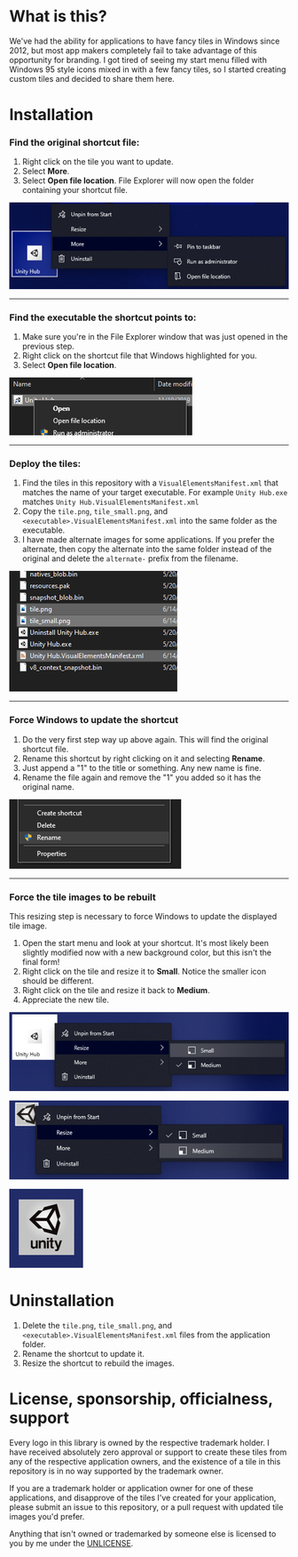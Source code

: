 # What is this?

We've had the ability for applications to have fancy tiles in Windows since 2012, but most app makers completely fail to take advantage of this opportunity for branding. I got tired of seeing my start menu filled with Windows 95 style icons mixed in with a few fancy tiles, so I started creating custom tiles and decided to share them here.

# Installation

### Find the original shortcut file:

1. Right click on the tile you want to update.
1. Select **More**.
1. Select **Open file location**. File Explorer will now open the folder containing your shortcut file.

![How to 1](howto/howto1.png)

---

### Find the executable the shortcut points to:

1. Make sure you're in the File Explorer window that was just opened in the previous step.
1. Right click on the shortcut file that Windows highlighted for you.
1. Select **Open file location**.

![How to 2](howto/howto2.png)

---

### Deploy the tiles:

1. Find the tiles in this repository with a `VisualElementsManifest.xml` that matches the name of your target executable. For example `Unity Hub.exe` matches `Unity Hub.VisualElementsManifest.xml`
1. Copy the `tile.png`, `tile_small.png`, and `<executable>.VisualElementsManifest.xml` into the same folder as the executable.
1. I have made alternate images for some applications. If you prefer the alternate, then copy the alternate into the same folder instead of the original and delete the `alternate-` prefix from the filename.

![How to 3](howto/howto3.png)

---

### Force Windows to update the shortcut

1. Do the very first step way up above again. This will find the original shortcut file.
1. Rename this shortcut by right clicking on it and selecting **Rename**.
1. Just append a "1" to the title or something. Any new name is fine.
1. Rename the file again and remove the "1" you added so it has the original name.

![How to 4](howto/howto4.png)

---

### Force the tile images to be rebuilt

This resizing step is necessary to force Windows to update the displayed tile image.

1. Open the start menu and look at your shortcut. It's most likely been slightly modified now with a new background color, but this isn't the final form!
1. Right click on the tile and resize it to **Small**. Notice the smaller icon should be different.
1. Right click on the tile and resize it back to **Medium**.
1. Appreciate the new tile.

![How to 5](howto/howto5.png)

![How to 6](howto/howto6.png)

![How to 7](howto/howto7.png)

# Uninstallation

1. Delete the `tile.png`, `tile_small.png`, and `<executable>.VisualElementsManifest.xml` files from the application folder.
1. Rename the shortcut to update it.
1. Resize the shortcut to rebuild the images.

# License, sponsorship, officialness, support

Every logo in this library is owned by the respective trademark holder. I have received absolutely zero approval or support to create these tiles from any of the respective application owners, and the existence of a tile in this repository is in no way supported by the trademark owner.

If you are a trademark holder or application owner for one of these applications, and disapprove of the tiles I've created for your application, please submit an issue to this repository, or a pull request with updated tile images you'd prefer.

Anything that isn't owned or trademarked by someone else is licensed to you by me under the [UNLICENSE](UNLICENSE).